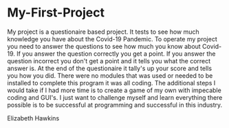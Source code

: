 # My-First-Project
My project is a questionaire based project. It tests to see how much knowledge you have about the Covid-19 Pandemic.
To operate my project you need to answer the questions to see how much you know about Covid-19. If you answer the question correctly you get a point. If you answer the question incorrect you don't get a point and it tells you what the correct answer is. At the end of the questionaire it tally's up your score and tells you how you did.
There were no modules that was used or needed to be installed to complete this program it was all coding.
The additional steps I would take if I had more time is to create a game of my own with impecable coding and GUI's. I just want to challenge myself and learn everything there possible is to be successful at programming and successful in this industry.


Elizabeth Hawkins
